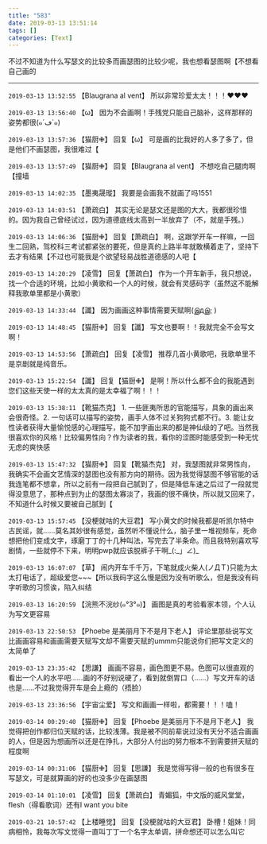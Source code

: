 ```yaml
---
title: "583"
date: 2019-03-13 13:51:14
tags: []
categories: [Text]
---
```


<p>不过不知道为什么写瑟文的比较多而画瑟图的比较少呢，我也想看瑟图啊【不想看自己画的</p>

---

`2019-03-13 13:52:55` 【Blaugrana al vent】 所以非常珍爱太太！！！❤️❤️❤️

`2019-03-13 13:56:40` 【ω】 因为不会画啊！手残党只能自己脑补，这样那样的姿势都很(๑´ڡ`๑)

`2019-03-13 13:57:36` 【猫厨✙】 回复【ω】 可是画的比我好的人多了多了，但是他们不画瑟图，我很难过【

`2019-03-13 13:57:49` 【猫厨✙】 回复【Blaugrana al vent】 不想吃自己腿肉啊【撞墙

`2019-03-13 14:02:35` 【墨夷晟瑽】 我要是会画我不就画了吗1551

`2019-03-13 14:03:51` 【萧疏白】 其实无论是瑟文还是图的大大，我都很珍惜的。因为我自己曾经试过，因为道德底线太高到一半放弃了（不，就是手残。）

`2019-03-13 14:06:36` 【猫厨✙】 回复【萧疏白】 啊，这跟学开车一样嘛，一回生二回熟，驾校科三考试都紧张的要死，但是真的上路半年就敢横着走了，坚持下去才有结果【不过也可能我是个欲望轻易战胜道德感的人吧【

`2019-03-13 14:20:29` 【凌雪】 回复【萧疏白】 作为一个开车新手，我只想说，找一个合适的环境，比如小黄歌和一个人的时候，就会有灵感码字（虽然这不能解释我歌单里都是小黄歌）

`2019-03-13 14:33:44` 【讖】 因为画画这种事情需要天赋啊(இдஇ; )

`2019-03-13 14:48:45` 【猫厨✙】 回复【讖】 写文也要啊！！我就完全不会写文啊！

`2019-03-13 14:53:56` 【萧疏白】 回复【凌雪】 推荐几首小黄歌吧，我歌单里不是京剧就是纯音乐。

`2019-03-13 15:22:54` 【讖】 回复【猫厨✙】 是啊！所以什么都不会的我能遇到您们这些天使一样的太太真的是太幸福了啊！！！

`2019-03-13 15:38:11` 【靴猫杰克】 1. 一些匪夷所思的官能描写，具象的画出来会很奇怪。2. 一句话可以描写的姿势，画手人体不过关狗狗式都不行。3. 能让女性读者获得大量愉悦感的心理描写，能不加字画出来的都是神仙级的了吧。当然我很喜欢你的风格！比较偏男性向？作为读者的我，看你的涩图时能感受到一种无忧无虑的爽快感

`2019-03-13 15:47:32` 【猫厨✙】 回复【靴猫杰克】 对，我瑟图就非常男性向，我确实不会画文艺情深的瑟图也没有那方向的期待。因为我觉得瑟图不够官能的话我连笔都不想拿，所以之前有一段把自己腻到了，但是降低车速之后过了一段就觉得没意思了，那种点到为止的瑟图太寡淡了，我画的很不痛快，所以就又回来了，不知道什么时候又要被自己腻到【

`2019-03-13 15:57:45` 【没梗就咕的大豆君】 写小黄文的时候我都是听凯尔特中古民谣，就……莫名其妙很有感觉，虽然听不懂说什么，脑子里一堆视频车，死命想把他们变成文字，琢磨丁丁的十几种叫法，写完去了半条命。而且我特别喜欢写剧情，一些就停不下来，明明pwp就应该脱裤子干啊\_(:\_」∠)\_

`2019-03-13 16:07:07` 【草】 闹内开车千千万，下笔就成火柴人(ノДＴ)只能为太太打电话了，超级爱您~~~【所以我码字这么慢是因为没有听歌么，但是我没有码字听歌的习惯诶，陷入纠结

`2019-03-13 16:20:59` 【浣熊不浣纱(๑°3°๑)】 画图是真的考验看家本领，个人认为写文更容易

`2019-03-13 22:50:53` 【Phoebe 是美丽月下不是月下老人】 评论里那些说写文比画画容易和画画需要天赋写文却不需要天赋的ummm只能说你们把写文定义的太简单了

`2019-03-13 23:35:42` 【思謙】 画画不容易，画色图更不易。色图可以很直观的看出一个人的水平吧……画的不好别说硬了，看到就倒胃口（……）写文开车的话也是……不过我觉得开车是会上瘾的（捂脸）

`2019-03-13 23:36:56` 【宇宙尘爱】 写文和画画一样啦，都需要！！！嗑！

`2019-03-14 00:29:40` 【猫厨✙】 回复【Phoebe 是美丽月下不是月下老人】 我觉得把创作都归位天赋的话，比较浅薄。我是被不同前辈说过没有天分不适合画画的人，但是因为想画所以还是在挣扎，大部分人付出的努力根本不到需要拼天赋的程度啊

`2019-03-14 00:31:06` 【猫厨✙】 回复【思謙】 我是觉得写得一般的也有很多在写瑟文，可是就算画的好的也没多少在画瑟图

`2019-03-14 01:10:01` 【凌雪】 回复【萧疏白】 青媚狐，中文版的威风堂堂，flesh（得看歌词）还有I want you bite

`2019-03-21 10:57:42` 【上楼睡觉】 回复【没梗就咕的大豆君】 卧槽！姐妹！同病相怜，我每次写文觉得一直叫丁丁一个名字太单调，拼命想还可以怎么叫它
